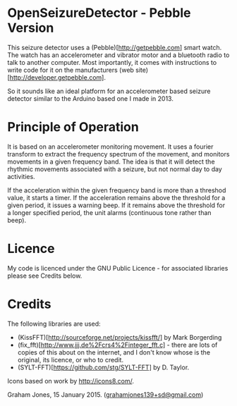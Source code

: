 OpenSeizureDetector - Pebble Version
====================================

This seizure detector uses a (Pebble)[http://getpebble.com] smart watch.
The watch has an accelerometer and vibrator motor and a bluetooth radio
to talk to another computer.  Most importantly, it comes with instructions to
write code for it on the manufacturers (web site)[http://developer.getpebble.com].   

So it sounds like an ideal platform for an accelerometer based seizure detector
similar to the Arduino based one I made in 2013.

Principle of Operation
======================
It is based on an accelerometer monitoring movement.  It uses a fourier
transform to extract the frequency spectrum of the movement, and monitors
movements in a given frequency band.   The idea is that it will detect the
rhythmic movements associated with a seizure, but not normal day to day
activities.

If the acceleration within the given frequency band is more than a
threshod value, it starts a timer.  If the acceleration remains above
the threshold for a given period, it issues a warning beep.
If it remains above the threshold for a longer specified period, the unit
alarms (continuous tone rather than beep).


Licence
=======
My code is licenced under the GNU Public Licence - for associated libraries 
please see Credits below.

Credits
=======
The following libraries are used:
* (KissFFT)[http://sourceforge.net/projects/kissfft/] by Mark Borgerding
* (fix_fft)[http://www.jjj.de%2Fcrs4%2Finteger_fft.c] - there are lots of copies of this about on the internet, and I don't know whose is the original, its licence, or who to credit.
* (SYLT-FFT)[https://github.com/stg/SYLT-FFT] by D. Taylor.

Icons based on work by http://icons8.com/.


Graham Jones, 15 January 2015.  (grahamjones139+sd@gmail.com)